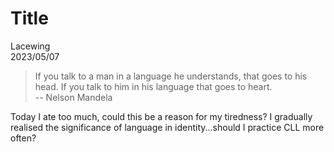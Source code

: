 # Title

Lacewing  
2023/05/07

<!--- [Music](link) --->

> If you talk to a man in a language he understands, that goes to his head. If you talk to him in his language that goes to heart.  
> -- Nelson Mandela

Today I ate too much, could this be a reason for my tiredness?
I gradually realised the significance of language in identity...should I practice CLL more often?